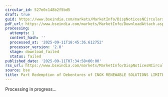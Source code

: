 ```yaml
---
circular_id: 527e0c148b2f5bd5
draft: true
guid: https://www.bseindia.com/markets/MarketInfo/DispNoticesNCirculars.aspx?Noticeid={EDBDC0E6-61C7-4D01-8AF4-BC2F39DF12F5}&noticeno=20250911-4&dt=09/11/2025&icount=4&totcount=91&flag=0
pdf_url: https://www.bseindia.com/markets/MarketInfo/DownloadAttach.aspx?id=20250911-4&attachedId=
processing:
  attempts: 1
  content_hash: ''
  processed_at: '2025-09-11T18:45:36.612752'
  processor_version: '2.0'
  stage: download_failed
  status: failed
published_date: '2025-09-11T07:34:58+00:00'
rss_url: https://www.bseindia.com/markets/MarketInfo/DispNoticesNCirculars.aspx?Noticeid={EDBDC0E6-61C7-4D01-8AF4-BC2F39DF12F5}&noticeno=20250911-4&dt=09/11/2025&icount=4&totcount=91&flag=0
source: bse
title: Part Redemption of Debentures of INOX RENEWABLE SOLUTIONS LIMITED
---
```


Processing in progress...
